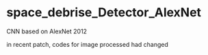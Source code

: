 # space_debrise_Detector_AlexNet
CNN based on AlexNet 2012

in recent patch, 
codes for image processed had changed
